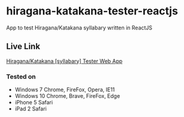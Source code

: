 # hiragana-katakana-tester-reactjs
App to test Hiragana/Katakana syllabary written in ReactJS

## Live Link
[Hiragana/Katakana [syllabary] Tester Web App](https://greladesign.co/hiragana-katakana-tester)

### Tested on
- Windows 7 Chrome, FireFox, Opera, IE11
- Windows 10 Chrome, Brave, FireFox, Edge
- iPhone 5 Safari
- iPad 2 Safari
